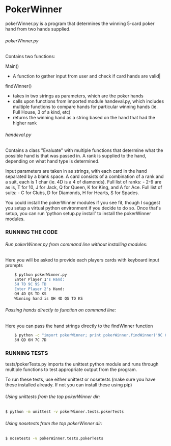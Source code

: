 # PokerWinner

pokerWinner.py is a program that determines the winning 5-card poker hand from two hands supplied.

###### pokerWinner.py
Contains two functions:

Main()
  - A function to gather input from user and check if card hands are valid|

findWinner()
  - takes in two strings as parameters, which are the poker hands
  - calls upon functions from imported module handeval.py, which includes multiple functions to compare hands for particular winning hands (ie. Full House, 3 of a kind, etc)
  - returns the winning hand as a string based on the hand that had the higher rank


###### handeval.py 
Contains a class "Evaluate" with multiple functions that determine what the possible hand is that was passed in. A rank is supplied to the hand, depending on what hand type is determined.

Input parameters are taken in as strings, with each card in the hand separated by a blank space. A card consists of a combination of a rank and a suit, each is 1 char (ie. 4D is a 4 of diamonds).
Full list of ranks:
	- 2-9 are as is, T for 10, J for Jack, Q for Queen, K for King, and A for Ace.
Full list of suits:
	- C for Clubs, D for Diamonds, H for Hearts, S for Spades.

You could install the pokerWinner modules if you see fit, though I suggest you setup a virtual python environment if you decide to do so. Once that's setup, you can run 'python setup.py install' to install the pokerWinner modules.

### RUNNING THE CODE
###### Run pokerWinner.py from command line without installing modules:
Here you will be asked to provide each players cards with keyboard input prompts

```bash
	$ python pokerWinner.py
	Enter Player 1's Hand: 
	5H 7D 9C 9S TD
	Enter Player 2's Hand: 
	QH 4D QS TD KS
	Winning hand is QH 4D QS TD KS
```

###### Passing hands directly to function on command line:
Here you can pass the hand strings directly to the findWinner function
```bash
	$ python -c "import pokerWinner; print pokerWinner.findWinner('9C 6H 3D TC 5C', '5H QD 6H 7C 7D')"
	5H QD 6H 7C 7D
```

### RUNNING TESTS
tests/pokerTests.py imports the unittest python module and runs through multiple functions to test appropriate output from the program.

To run these tests, use either unittest or nosetests (make sure you have these installed already. If not you can install these using pip)

###### Using unittests from the top pokerWinner dir:
```bash
$ python -m unittest -v pokerWinner.tests.pokerTests
```

###### Using nosetests from the top pokerWinner dir:
```bash
$ nosetests -v pokerWinner.tests.pokerTests
```
